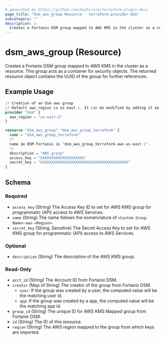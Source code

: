 ```yaml
---
# generated by https://github.com/hashicorp/terraform-plugin-docs
page_title: "dsm_aws_group Resource - terraform-provider-dsm"
subcategory: ""
description: |-
  Creates a Fortanix DSM group mapped to AWS KMS in the cluster as a resource. This group acts as a container for security objects. The returned resource object contains the UUID of the group for further references.
---
```


# dsm_aws_group (Resource)

Creates a Fortanix DSM group mapped to AWS KMS in the cluster as a resource. This group acts as a container for security objects. The returned resource object contains the UUID of the group for further references.

## Example Usage

```terraform
// Creation of an dsm aws group
// Default aws_region is us-east-1. It can be modified by adding it in provider.
provider "dsm" {
  aws_region = "us-east-2"
}

resource "dsm_aws_group" "dsm_aws_group_terraform" {
  name = "dsm_aws_group_terraform"
  /*
  name in DSM Fortanix is 'dsm_aws_group_terraform-aws-us-east-2'.
  */
  description = "AWS group"
  access_key = "XXXXXXXXXXXXXXXXXXXX"
  secret_key = "XXXXXXXXXXXXXXXXXXXXXXXXXXXXXXXXXXXXXXXX"
}
```

<!-- schema generated by tfplugindocs -->
## Schema

### Required

- `access_key` (String) The Access Key ID to set for AWS KMS group for programmatic (API) access to AWS Services.
- `name` (String) The name follows the nomenclature of `<Custom Group Name>-aws-<Region>`.
- `secret_key` (String, Sensitive) The Secret Access Key to set for AWS KMS group for programmatic (API) access to AWS Services.

### Optional

- `description` (String) The description of the AWS KMS group.

### Read-Only

- `acct_id` (String) The Account ID from Fortanix DSM.
- `creator` (Map of String) The creator of the group from Fortanix DSM.
   * `user`: If the group was created by a user, the computed value will be the matching user id.
   * `app`: If the group was created by a app, the computed value will be the matching app id.
- `group_id` (String) The unique ID for AWS KMS Mapped group from Fortanix DSM.
- `id` (String) The ID of this resource.
- `region` (String) The AWS region mapped to the group from which keys are imported.
